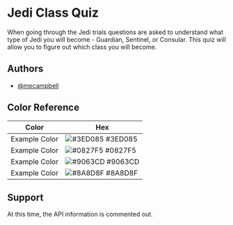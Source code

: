 
# Jedi Class Quiz

When going through the Jedi trials questions are asked to understand what type of Jedi you will become - Guardian, Sentinel, or Consular.  This quiz will allow you to figure out which class you will become.



## Authors

- [@mecampbell](https://www.github.com/mecampbell)

## Color Reference

| Color             | Hex                                                                |
| ----------------- | ------------------------------------------------------------------ |
| Example Color | ![#3ED085](https://via.placeholder.com/10/3ED085?text=+) #3ED085 |
| Example Color | ![#0827F5](https://via.placeholder.com/10/0827F5?text=+) #0827F5 |
| Example Color | ![#9063CD](https://via.placeholder.com/10/9063CD?text=+) #9063CD |
| Example Color | ![#8A8D8F](https://via.placeholder.com/10/8A8D8F?text=+) #8A8D8F |


## Support

At this time, the API information is commented out.  
